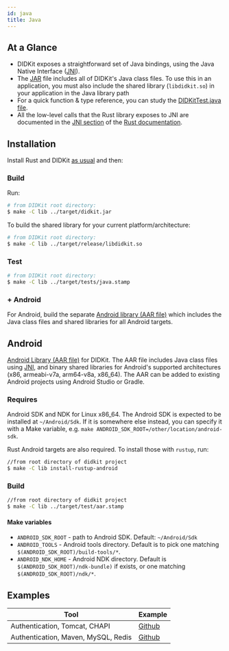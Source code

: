 ```yaml
---
id: java
title: Java
---
```


[path-packages]: https://dart.dev/tools/pub/dependencies#path-packages
[packages-plugins]: https://flutter.dev/developing-packages/
[JAR]: https://en.wikipedia.org/wiki/JAR_(file_format)
[JNI]: https://en.wikipedia.org/wiki/Java_Native_Interface


## At a Glance

- DIDKit exposes a straightforward set of Java bindings, using the Java Native Interface ([JNI][]).  
- The [JAR][] file includes all of DIDKit's Java class files. To use this in an
  application, you must also include the shared library (`libdidkit.so`) in your
  application in the Java library path
- For a quick function & type reference, you can study the [DIDKitTest.java
  file](https://github.com/spruceid/didkit/lib/java/test/com/spruceid/DIDKitTest.java). 
- All the low-level calls that the Rust library exposes to JNI are documented in the
  [JNI section](https://rust.didkit.dev/didkit/jni/index.html) of the [Rust
  documentation](https://rust.didkit.dev/didkit). 


## Installation

Install Rust and DIDKit [as usual](/docs/didkit/install.md#manual) and then: 

### Build

Run:
```sh
# from DIDKit root directory:
$ make -C lib ../target/didkit.jar
```

To build the shared library for your current platform/architecture:
```sh
# from DIDKit root directory:
$ make -C lib ../target/release/libdidkit.so
```

### Test

```sh
# from DIDKit root directory:
$ make -C lib ../target/tests/java.stamp
```

### + Android

For Android, build the separate [Android library (AAR file)](#android) which includes the Java class files and shared libraries for all Android targets.

## Android

[Android Library (AAR file)][AAR] for DIDKit. The AAR file includes Java class files using [JNI][], and binary shared libraries for Android's supported architectures (x86, armeabi-v7a, arm64-v8a, x86\_64). The AAR can be added to existing Android projects using Android Studio or Gradle.

### Requires

Android SDK and NDK for Linux x86\_64. The Android SDK is expected to be installed at `~/Android/Sdk`. If it is somewhere else instead, you can specify it with a Make variable, e.g. `make ANDROID_SDK_ROOT=/other/location/android-sdk`. 

Rust Android targets are also required. To install those with `rustup`, run:
```sh
//from root directory of didkit project
$ make -C lib install-rustup-android
```

### Build

```sh
//from root directory of didkit project
$ make -C lib ../target/test/aar.stamp
```

#### Make variables

- `ANDROID_SDK_ROOT` - path to Android SDK. Default: `~/Android/Sdk`
- `ANDROID_TOOLS` - Android tools directory. Default is to pick one matching `$(ANDROID_SDK_ROOT)/build-tools/*`.
- `ANDROID_NDK_HOME` - Android NDK directory. Default is `$(ANDROID_SDK_ROOT)/ndk-bundle)` if exists, or one matching `$(ANDROID_SDK_ROOT)/ndk/*`.

[AAR]: https://developer.android.com/studio/projects/android-library.html#aar-contents
[JNI]: https://en.wikipedia.org/wiki/Java_Native_Interface

## Examples

|Tool|Example|
|---|---|
|Authentication, Tomcat, CHAPI|[Github](https://github.com/spruceid/didkit/examples/java-jsp/readme.md)|
|Authentication, Maven, MySQL, Redis|[Github](https://github.com/spruceid/didkit/examples/java-springboot/readme.md)|